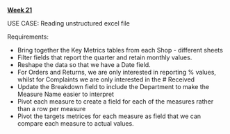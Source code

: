 [**Week 21**](https://preppindata.blogspot.com/2022/05/2022-week-21-multi-sheets-of-madness.html)

USE CASE: Reading unstructured excel file

Requirements:
- Bring together the Key Metrics tables from each Shop - different sheets
- Filter fields that report the quarter and retain monthly values. 
- Reshape the data so that we have a Date field.
- For Orders and Returns, we are only interested in reporting % values, whilst for Complaints we are only interested in the # Received
- Update the Breakdown field to include the Department to make the Measure Name easier to interpret
- Pivot each measure to create a field for each of the measures rather than a row per measure
- Pivot the targets metrices for each measure as field that we can compare each measure to actual values.